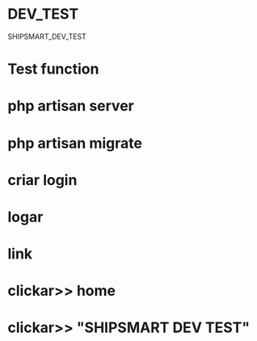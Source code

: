 # DEV_TEST
SHIPSMART_DEV_TEST
# Test function
# php artisan server
# php artisan migrate
# criar login
# logar
# link
# clickar>> home
# clickar>> "SHIPSMART DEV TEST"

